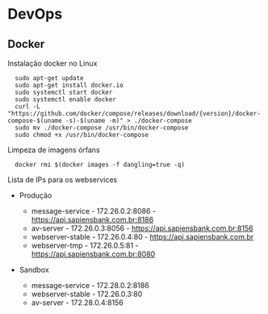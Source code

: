 # DevOps

## Docker

Instalação docker no Linux

```shell
  sudo apt-get update
  sudo apt-get install docker.io
  sudo systemctl start docker
  sudo systemctl enable docker
  curl -L "https://github.com/docker/compose/releases/download/{version}/docker-compose-$(uname -s)-$(uname -m)" > ./docker-compose
  sudo mv ./docker-compose /usr/bin/docker-compose
  sudo chmod +x /usr/bin/docker-compose
```

Limpeza de imagens órfans

```shell
  docker rmi $(docker images -f dangling=true -q)
```

Lista de IPs para os webservices

- Produção
  - message-service - 172.26.0.2:8086 - https://api.sapiensbank.com.br:8186
  - av-server - 172.26.0.3:8056 - https://api.sapiensbank.com.br:8156
  - webserver-stable - 172.26.0.4:80 - https://api.sapiensbank.com.br
  - webserver-tmp - 172.26.0.5:81 - https://api.sapiensbank.com.br:8080

- Sandbox
  - message-service - 172.28.0.2:8186
  - webserver-stable - 172.26.0.3:80
  - av-server - 172.28.0.4:8156